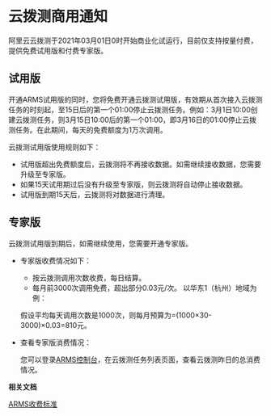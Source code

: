 # 云拨测商用通知

阿里云云拨测于2021年03月01日0时开始商业化试运行，目前仅支持按量付费，提供免费试用版和付费专家版。

## 试用版

开通ARMS试用版的同时，您将免费开通云拨测试用版，有效期从首次接入云拨测任务的时刻起，至15日后的第一个01:00停止云拨测任务。例如：3月1日10:00创建云拨测任务，则3月15日10:00后的第一个01:00，即3月16日的01:00停止云拨测任务。在此期间，每天的免费额度为1万次调用。

云拨测试用版使用规则如下：

-   试用版超出免费额度后，云拨测将不再接收数据。如需继续接收数据，您需要升级至专家版。
-   如果15天试用期过后没有升级至专家版，则云拨测将自动停止接收数据。
-   试用版到期15天后，云拨测将对数据进行清理。

## 专家版

云拨测试用版到期后，如需继续使用，您需要开通专家版。

-   专家版收费情况如下：

    -   按云拨测调用次数收费，每日结算。
    -   每月前3000次调用免费，超出部分0.03元/次。
    以华东1（杭州）地域为例：

    假设平均每天调用次数是1000次，则每月预算为=\(1000×30-3000\)×0.03=810元。

-   查看专家版消费情况：

    您可以登录[ARMS控制台](https://arms.console.aliyun.com/#/home)，在云拨测任务列表页面，查看云拨测昨日的总消费情况。


**相关文档**  


[ARMS收费标准](https://www.aliyun.com/price/product#/arms/detail)

